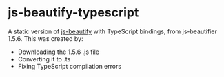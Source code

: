 # js-beautify-typescript

A static version of [js-beautify](bing.com) with TypeScript bindings, from js-beautifier 1.5.6. This was created by:

* Downloading the 1.5.6 .js file
* Converting it to .ts
* Fixing TypeScript compilation errors
